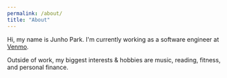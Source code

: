 ```yaml
---
permalink: /about/
title: "About"
---
```


Hi, my name is Junho Park. I'm currently working as a software engineer at [Venmo](https://venmo.com/).

Outside of work, my biggest interests & hobbies are music, reading, fitness, and personal finance.
